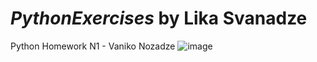 # _PythonExercises_ by Lika Svanadze
Python Homework N1 - Vaniko Nozadze
![image](https://user-images.githubusercontent.com/115501603/226164248-08533cce-c190-4783-9192-7a9af681be0f.png)
